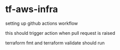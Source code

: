 # tf-aws-infra

setting up github actions workflow

this should trigger action when pull request is raised

terraform fmt and terraform validate should run
